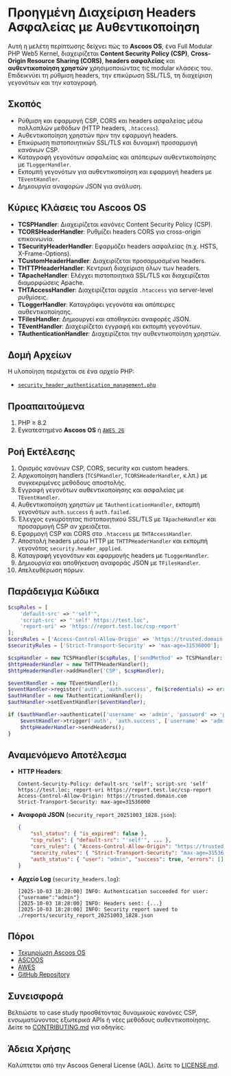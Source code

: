 # Προηγμένη Διαχείριση Headers Ασφαλείας με Αυθεντικοποίηση

Αυτή η μελέτη περίπτωσης δείχνει πώς το **Ascoos OS**, ένα Full Modular PHP Web5 Kernel, διαχειρίζεται **Content Security Policy (CSP)**, **Cross-Origin Resource Sharing (CORS)**, **headers ασφαλείας** και **αυθεντικοποίηση χρηστών** χρησιμοποιώντας τις modular κλάσεις του. Επιδεικνύει τη ρύθμιση headers, την επικύρωση SSL/TLS, τη διαχείριση γεγονότων και την καταγραφή.

## Σκοπός
- Ρύθμιση και εφαρμογή CSP, CORS και headers ασφαλείας μέσω πολλαπλών μεθόδων (HTTP headers, `.htaccess`).
- Αυθεντικοποίηση χρηστών πριν την εφαρμογή headers.
- Επικύρωση πιστοποιητικών SSL/TLS και δυναμική προσαρμογή κανόνων CSP.
- Καταγραφή γεγονότων ασφαλείας και απόπειρων αυθεντικοποίησης με `TLoggerHandler`.
- Εκπομπή γεγονότων για αυθεντικοποίηση και εφαρμογή headers με `TEventHandler`.
- Δημιουργία αναφορών JSON για ανάλυση.

## Κύριες Κλάσεις του Ascoos OS
- **TCSPHandler**: Διαχειρίζεται κανόνες Content Security Policy (CSP).
- **TCORSHeaderHandler**: Ρυθμίζει headers CORS για cross-origin επικοινωνία.
- **TSecurityHeaderHandler**: Εφαρμόζει headers ασφαλείας (π.χ. HSTS, X-Frame-Options).
- **TCustomHeaderHandler**: Διαχειρίζεται προσαρμοσμένα headers.
- **THTTPHeaderHandler**: Κεντρική διαχείριση όλων των headers.
- **TApacheHandler**: Ελέγχει πιστοποιητικά SSL/TLS και διαχειρίζεται διαμορφώσεις Apache.
- **THTAccessHandler**: Διαχειρίζεται αρχεία `.htaccess` για server-level ρυθμίσεις.
- **TLoggerHandler**: Καταγράφει γεγονότα και απόπειρες αυθεντικοποίησης.
- **TFilesHandler**: Δημιουργεί και αποθηκεύει αναφορές JSON.
- **TEventHandler**: Διαχειρίζεται εγγραφή και εκπομπή γεγονότων.
- **TAuthenticationHandler**: Διαχειρίζεται την αυθεντικοποίηση χρηστών.

## Δομή Αρχείων
Η υλοποίηση περιέχεται σε ένα αρχείο PHP:
- [`security_header_authentication_management.php`](./security_header_authentication_management.php)

## Προαπαιτούμενα
1. PHP ≥ 8.2
2. Εγκατεστημένο **Ascoos OS** ή [`AWES 26`](https://awes.ascoos.com)

## Ροή Εκτέλεσης
1. Ορισμός κανόνων CSP, CORS, security και custom headers.
2. Αρχικοποίηση handlers (`TCSPHandler`, `TCORSHeaderHandler`, κ.λπ.) με συγκεκριμένες μεθόδους αποστολής.
3. Εγγραφή γεγονότων αυθεντικοποίησης και ασφαλείας με `TEventHandler`.
4. Αυθεντικοποίηση χρηστών με `TAuthenticationHandler`, εκπομπή γεγονότων `auth.success` ή `auth.failed`.
5. Έλεγχος εγκυρότητας πιστοποιητικού SSL/TLS με `TApacheHandler` και προσαρμογή CSP αν χρειάζεται.
6. Εφαρμογή CSP και CORS στο `.htaccess` με `THTAccessHandler`.
7. Αποστολή headers μέσω HTTP με `THTTPHeaderHandler` και εκπομπή γεγονότος `security.header_applied`.
8. Καταγραφή γεγονότων και εφαρμογής headers με `TLoggerHandler`.
9. Δημιουργία και αποθήκευση αναφοράς JSON με `TFilesHandler`.
10. Απελευθέρωση πόρων.

## Παράδειγμα Κώδικα
```php
$cspRules = [
    'default-src' => "'self'",
    'script-src' => "'self' https://test.loc",
    'report-uri' => 'https://report.test.loc/csp-report'
];
$corsRules = ['Access-Control-Allow-Origin' => 'https://trusted.domain.com'];
$securityRules = ['Strict-Transport-Security' => 'max-age=31536000'];

$cspHandler = new TCSPHandler($cspRules, ['sendMethod' => TCSPHandler::CSP_SEND_METHOD_HEADER]);
$httpHeaderHandler = new THTTPHeaderHandler();
$httpHeaderHandler->addHandler('CSP', $cspHandler);

$eventHandler = new TEventHandler();
$eventHandler->register('auth', 'auth.success', fn($credentials) => error_log("Login succeeded"));
$authHandler = new TAuthenticationHandler();
$authHandler->setEventHandler($eventHandler);

if ($authHandler->authenticate(['username' => 'admin', 'password' => 'pass'])) {
    $eventHandler->trigger('auth', 'auth.success', ['username' => 'admin']);
    $httpHeaderHandler->sendHeaders();
}
```

## Αναμενόμενο Αποτέλεσμα
- **HTTP Headers**:
  ```
  Content-Security-Policy: default-src 'self'; script-src 'self' https://test.loc; report-uri https://report.test.loc/csp-report
  Access-Control-Allow-Origin: https://trusted.domain.com
  Strict-Transport-Security: max-age=31536000
  ```
- **Αναφορά JSON** (`security_report_20251003_1828.json`):
  ```json
  {
      "ssl_status": { "is_expired": false },
      "csp_rules": { "default-src": "'self'", ... },
      "cors_rules": { "Access-Control-Allow-Origin": "https://trusted.domain.com", ... },
      "security_rules": { "Strict-Transport-Security": "max-age=31536000" },
      "auth_status": { "user": "admin", "success": true, "errors": [] }
  }
  ```
- **Αρχείο Log** (`security_headers.log`):
  ```
  [2025-10-03 18:28:00] INFO: Authentication succeeded for user: {"username":"admin"}
  [2025-10-03 18:28:00] INFO: Headers sent: {...}
  [2025-10-03 18:28:00] INFO: Security report saved to ./reports/security_report_20251003_1828.json
  ```

## Πόροι
- [Τεκμηρίωση Ascoos OS](/docs/)
- [ASCOOS](https://www.ascoos.com)
- [AWES](https://awes.ascoos.com)
- [GitHub Repository](https://github.com/ascoos/os)

## Συνεισφορά
Βελτιώστε το case study προσθέτοντας δυναμικούς κανόνες CSP, ενσωματώνοντας εξωτερικά APIs ή νέες μεθόδους αυθεντικοποίησης. Δείτε το [CONTRIBUTING.md](/CONTRIBUTING.md) για οδηγίες.

## Άδεια Χρήσης
Καλύπτεται από την Ascoos General License (AGL). Δείτε το [LICENSE.md](/LICENSE.md).
